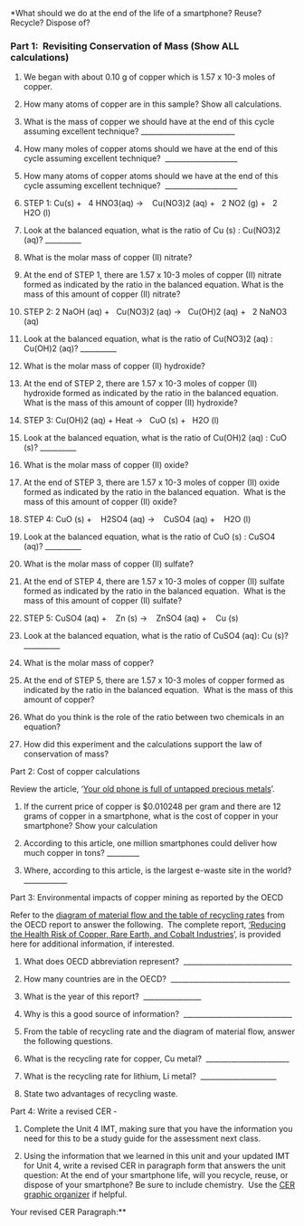 *What should we do at the end of the life of a smartphone? Reuse? Recycle? Dispose of?

  

### Part 1:  Revisiting Conservation of Mass (Show ALL calculations)

1.  We began with about 0.10 g of copper which is 1.57 x 10-3 moles of copper.
    

  

1.  How many atoms of copper are in this sample? Show all calculations.
    

  
  
  
  

2.  What is the mass of copper we should have at the end of this cycle assuming excellent technique? __________________________
    

  

3.  How many moles of copper atoms should we have at the end of this cycle assuming excellent technique?  ____________________
    

  

4.  How many atoms of copper atoms should we have at the end of this cycle assuming excellent technique?  ____________________
    

  
  

2.  STEP 1: Cu(s) +   4 HNO3(aq) →    Cu(NO3)2 (aq) +   2 NO2 (g) +   2 H2O (l)
    

  

1.  Look at the balanced equation, what is the ratio of Cu (s) : Cu(NO3)2 (aq)? __________
    

  

2.  What is the molar mass of copper (II) nitrate?
    

  
  
  

3.  At the end of STEP 1, there are 1.57 x 10-3 moles of copper (II) nitrate formed as indicated by the ratio in the balanced equation. What is the mass of this amount of copper (II) nitrate?
    

  
  
  

  
  
  
  
  

3.  STEP 2: 2 NaOH (aq) +   Cu(NO3)2 (aq) →   Cu(OH)2 (aq) +   2 NaNO3 (aq)
    

  

1.  Look at the balanced equation, what is the ratio of Cu(NO3)2 (aq) :  Cu(OH)2 (aq)? __________
    

  

2.  What is the molar mass of copper (II) hydroxide?
    

  
  
  
  

3.  At the end of STEP 2, there are 1.57 x 10-3 moles of copper (II) hydroxide formed as indicated by the ratio in the balanced equation.  What is the mass of this amount of copper (II) hydroxide?
    

  
  
  
  

4.  STEP 3: Cu(OH)2 (aq) + Heat →   CuO (s) +   H2O (l)
    

  

1.  Look at the balanced equation, what is the ratio of Cu(OH)2 (aq) : CuO (s)? __________
    

  

2.  What is the molar mass of copper (II) oxide?
    

  
  
  
  

3.  At the end of STEP 3, there are 1.57 x 10-3 moles of copper (II) oxide formed as indicated by the ratio in the balanced equation.  What is the mass of this amount of copper (II) oxide?
    

  
  
  

5.  STEP 4: CuO (s) +    H2SO4 (aq) →    CuSO4 (aq) +    H2O (l)
    

  

1.  Look at the balanced equation, what is the ratio of CuO (s) : CuSO4 (aq)? __________
    

  

2.  What is the molar mass of copper (II) sulfate?
    

  
  
  
  
  

3.  At the end of STEP 4, there are 1.57 x 10-3 moles of copper (II) sulfate formed as indicated by the ratio in the balanced equation.  What is the mass of this amount of copper (II) sulfate?
    

  
  
  
  
  

6.  STEP 5: CuSO4 (aq) +    Zn (s) →    ZnSO4 (aq) +    Cu (s)
    

  

1.  Look at the balanced equation, what is the ratio of CuSO4 (aq): Cu (s)? __________
    

  

2.  What is the molar mass of copper?
    

  
  
  

3.  At the end of STEP 5, there are 1.57 x 10-3 moles of copper formed as indicated by the ratio in the balanced equation.  What is the mass of this amount of copper?
    

  
  
  
  

7.  What do you think is the role of the ratio between two chemicals in an equation?
    

  
  

8.  How did this experiment and the calculations support the law of conservation of mass?
    

  
  
  

Part 2: Cost of copper calculations

Review the article, ‘[Your old phone is full of untapped precious metals](https://www.bbc.com/future/article/20161017-your-old-phone-is-full-of-precious-metals)’.

1.  If the current price of copper is $0.010248 per gram and there are 12 grams of copper in a smartphone, what is the cost of copper in your smartphone? Show your calculation
    

  
  
  

2.  According to this article, one million smartphones could deliver how much copper in tons? _________
    

  
  

3.  Where, according to this article, is the largest e-waste site in the world?  ____________ 
    

Part 3: Environmental impacts of copper mining as reported by the OECD

Refer to the [diagram of material flow and the table of recycling rates](https://drive.google.com/file/d/17amALtxXOUo5P9HWed_54bsP6Q98yO1s/view?usp=sharing) from the OECD report to answer the following.  The complete report, [‘Reducing the Health Risk of Copper, Rare Earth, and Cobalt Industries](https://drive.google.com/file/d/1YXguvSORWoedKc_e7YRS5uYDWFkxN7qi/view?usp=sharing)’, is provided here for additional information, if interested.

  

1.  What does OECD abbreviation represent?  ______________________________
    
2.  How many countries are in the OECD?  _________________________________
    
3.  What is the year of this report?  ________________
    
4.  Why is this a good source of information?  ______________________________
    
5.  From the table of recycling rate and the diagram of material flow, answer the following questions. 
    

1.  What is the recycling rate for copper, Cu metal?  _______________________
    
2.  What is the recycling rate for lithium, Li metal?  _____________________
    
3.  State two advantages of recycling waste.
    

  
  

Part 4: Write a revised CER - 

1.  Complete the Unit 4 IMT, making sure that you have the information you need for this to be a study guide for the assessment next class.
    
2.  Using the information that we learned in this unit and your updated IMT for Unit 4, write a revised CER in paragraph form that answers the unit question: At the end of your smartphone life, will you recycle, reuse, or dispose of your smartphone? Be sure to include chemistry.  Use the [CER graphic organizer](https://docs.google.com/document/d/1rS295CuTXqsjginfLqW2iJtAN5e43xD-K_qsmeb-opQ/edit?usp=sharing) if helpful.
    

  

Your revised CER Paragraph:**